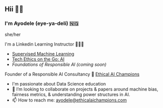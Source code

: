 ## Hii 👋🏾


### I'm Ayodele (eye-ya-deli) 🇳🇬
she/her

I'm a Linkedin Learning Instructor 👩🏾‍🏫
- [Supervised Machine Learning
](https://www.linkedin.com/learning/supervised-learning-essential-training/supervised-machine-learning-and-the-technology-boom?autoplay=true)
- [Tech Ethics on the Go: AI
](https://www.linkedin.com/learning/tech-on-the-go-ethics-in-ai/introduction-to-ethical-ai-16194406?autoplay=true)
- _Foundations of Responsible AI (coming soon)_

Founder of a Responsible AI Consultancy 🚀
[Ethical AI Champions
](https://www.ethicalaichampions.com/)

- I'm passionate about Data Science education
- 👯 I’m looking to collaborate on projects & papers around machine bias, fairness metrics, & understanding power structures in AI.
- 📫 How to reach me: ayodele@ethicalaichampions.com


